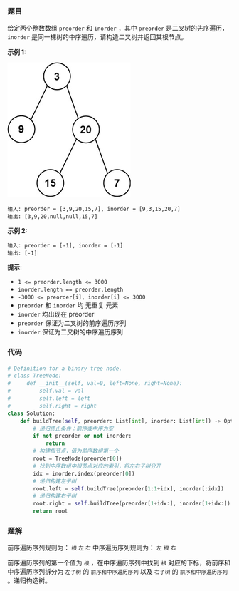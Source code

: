 ### 题目

给定两个整数数组 `preorder` 和 `inorder` ，其中 `preorder` 是二叉树的先序遍历， `inorder` 是同一棵树的中序遍历，请构造二叉树并返回其根节点。

**示例 1:**

![img](./images/105-1.jpg)

```
输入: preorder = [3,9,20,15,7], inorder = [9,3,15,20,7]
输出: [3,9,20,null,null,15,7]
```

**示例 2:**

```
输入: preorder = [-1], inorder = [-1]
输出: [-1]
```

**提示:**

- `1 <= preorder.length <= 3000`
- `inorder.length == preorder.length`
- `-3000 <= preorder[i], inorder[i] <= 3000`
- `preorder` 和 `inorder` 均 无重复 元素
- `inorder` 均出现在 preorder
- `preorder` 保证为二叉树的前序遍历序列
- `inorder` 保证为二叉树的中序遍历序列

### 代码

```python
# Definition for a binary tree node.
# class TreeNode:
#     def __init__(self, val=0, left=None, right=None):
#         self.val = val
#         self.left = left
#         self.right = right
class Solution:
    def buildTree(self, preorder: List[int], inorder: List[int]) -> Optional[TreeNode]:
        # 递归终止条件：前序或中序为空
        if not preorder or not inorder:
            return
        # 构建根节点，值为前序数组第一个
        root = TreeNode(preorder[0])
        # 找到中序数组中根节点对应的索引，将左右子树分开
        idx = inorder.index(preorder[0])
        # 递归构建左子树
        root.left = self.buildTree(preorder[1:1+idx], inorder[:idx])
        # 递归构建右子树
        root.right = self.buildTree(preorder[1+idx:], inorder[1+idx:])
        return root
```

### 题解

前序遍历序列规则为： `根` `左` `右`
中序遍历序列规则为： `左` `根` `右`

前序遍历序列的第一个值为 `根` ，在中序遍历序列中找到 `根` 对应的下标，将前序和中序遍历序列拆分为 `左子树` 的 `前序和中序遍历序列` 以及 `右子树` 的 `前序和中序遍历序列` 。递归构造树。



